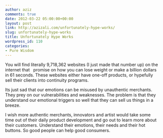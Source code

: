 ```yaml
---
author: aziz
comments: true
date: 2012-03-22 05:00:00+00:00
layout: post
link: http://azizali.com/unfortunately-hype-works/
slug: unfortunately-hype-works
title: Unfortunately Hype Works
wordpress_id: 110
categories:
- Pure Wisdom
---
```


You will find literally 9,718,362 websites (I just made that number up) on the internet that   promise on how you can lose weight or make a billion dollars in 61 seconds. These websites either have one-off products, or hypefully sell their clients into continuity programs.

Its just sad that our emotions can be misused by unauthentic merchants. They prey on our vulnerabilities and weaknesses. The problem is that they understand our emotional triggers so well that they can sell us things in a breeze.

I wish more authentic merchants, innovators and artist would take some time out of their daily product development and go out to learn more about their customers. Understand their emotions, their needs and their hot buttons. So good people can help good consumers.
